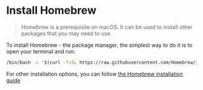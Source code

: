 # Install Homebrew

>Homebrew is a prerequisite on macOS.  It can be used to install other packages that you may need to use.

To install Homebrew - the package manager, the simplest way to do it is to open your terminal and run:

```sh
/bin/bash -c "$(curl -fsSL https://raw.githubusercontent.com/Homebrew/install/HEAD/install.sh)"
```

For other installation options, you can follow [the Homebrew installation guide](https://docs.brew.sh/Installation)
